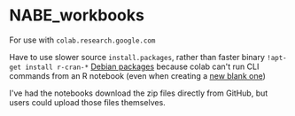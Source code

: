 # NABE_workbooks
For use with `colab.research.google.com`

Have to use slower source `install.packages`, rather than faster binary `!apt-get install r-cran-*` [Debian packages](https://cran.r-project.org/bin/linux/debian/) because colab can't run CLI commands from an R notebook (even when creating a [new blank one](https://colab.research.google.com/notebook#create=true&language=r))

I've had the notebooks download the zip files directly from GitHub, but users could upload those files themselves.
